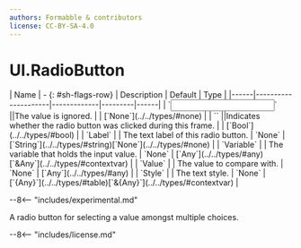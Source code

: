 ```yaml
---
authors: Formabble & contributors
license: CC-BY-SA-4.0
---
```



# UI.RadioButton

<div class="sh-parameters" markdown="1">
| Name | - {: #sh-flags-row} | Description | Default | Type |
|------|---------------------|-------------|---------|------|
| `<input>` ||The value is ignored. | | [`None`](../../types/#none) |
| `<output>` ||Indicates whether the radio button was clicked during this frame. | | [`Bool`](../../types/#bool) |
| `Label` |  | The text label of this radio button. | `None` | [`String`](../../types/#string)[`None`](../../types/#none) |
| `Variable` |  | The variable that holds the input value. | `None` | [`Any`](../../types/#any)[`&Any`](../../types/#contextvar) |
| `Value` |  | The value to compare with. | `None` | [`Any`](../../types/#any) |
| `Style` |  | The text style. | `None` | [`{Any}`](../../types/#table)[`&{Any}`](../../types/#contextvar) |

</div>

--8<-- "includes/experimental.md"

A radio button for selecting a value amongst multiple choices.

--8<-- "includes/license.md"

